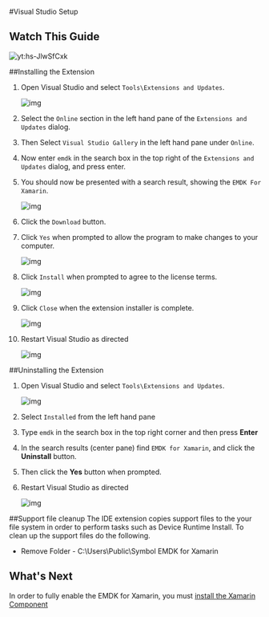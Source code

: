 #Visual Studio Setup

## Watch This Guide
![yt:hs-JlwSfCxk](images/video.png)


##Installing the Extension

1. Open Visual Studio and select `Tools\Extensions and Updates`.

	![img](images/vs/toolsextensions.png)
2. Select the `Online` section in the left hand pane of the `Extensions and Updates` dialog.
3. Then Select `Visual Studio Gallery` in the left hand pane under `Online`.
4. Now enter `emdk` in the search box in the top right of the `Extensions and Updates` dialog, and press enter.
5. You should now be presented with a search result, showing the `EMDK For Xamarin`.

	![img](images/vs/install-emdk-found.png)
6. Click the `Download` button.

7. Click `Yes` when prompted to allow the program to make changes to your computer.

	![img](images/vs/vsix-install-allow.png)
8. Click `Install` when prompted to agree to the license terms.

	![img](images/vs/vsix-install-license.png)
9. Click `Close` when the extension installer is complete.

	![img](images/vs/vsix-install-complete.png)
10. Restart Visual Studio as directed

	![img](images/vs/vsix-restart.png)

##Uninstalling the Extension

1. Open Visual Studio and select `Tools\Extensions and Updates`.

	![img](images/vs/toolsextensions.png)

2. Select `Installed` from the left hand pane
3. Type `emdk` in the search box in the top right corner and then press **Enter**
4. In the search results (center pane) find `EMDK for Xamarin`, and click the **Uninstall** button.
5. Then click the **Yes** button when prompted.
6. Restart Visual Studio as directed

	![img](images/vs/vsix-restart.png)

##Support file cleanup
The IDE extension copies support files to the your file system in order to perform tasks such as Device Runtime Install. To clean up the support files do the following.

* Remove Folder - C:\Users\Public\Symbol EMDK for Xamarin



## What's Next
In order to fully enable the EMDK for Xamarin, you must [install the Xamarin Component](../guide/component/install)
